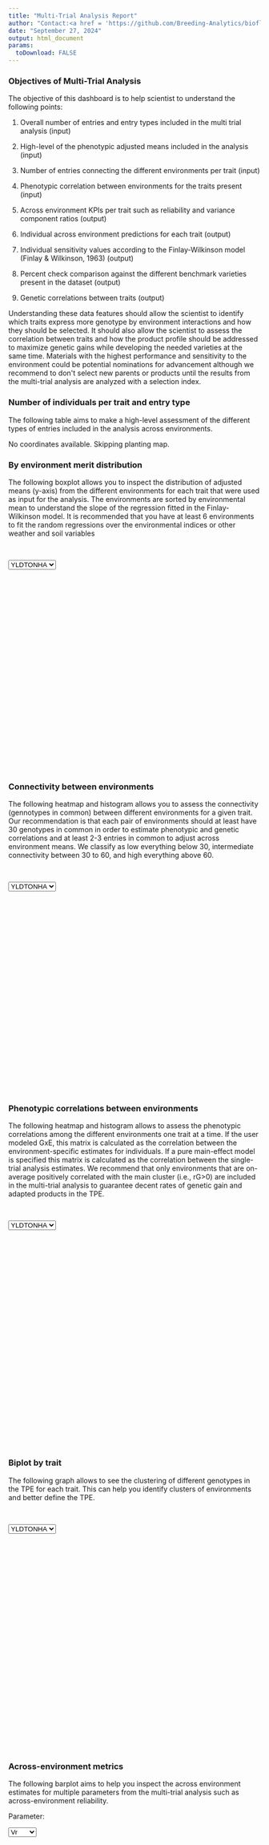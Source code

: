 ```yaml
---
title: "Multi-Trial Analysis Report"
author: "Contact:<a href = 'https://github.com/Breeding-Analytics/bioflow' target = '_blank'>Breeding Analytics Team, OneCGIAR</a> breedinganalytics@cgiar.org"
date: "September 27, 2024"  
output: html_document
params:
  toDownload: FALSE
---
```










### Objectives of Multi-Trial Analysis

The objective of this dashboard is to help scientist to understand the following points:

1. Overall number of entries and entry types included in the multi trial analysis (input)

2. High-level of the phenotypic adjusted means included in the analysis (input)

3. Number of entries connecting the different environments per trait (input)

3. Phenotypic correlation between environments for the traits present (input)

4. Across environment KPIs per trait such as reliability and variance component ratios (output) 

5. Individual across environment predictions for each trait (output) 

6. Individual sensitivity values according to the Finlay-Wilkinson model (Finlay & Wilkinson, 1963) (output)

7. Percent check comparison against the different benchmark varieties present in the dataset (output)

8. Genetic correlations between traits (output)

Understanding these data features should allow the scientist to identify which traits express more genotype by environment interactions and how they should be selected. It should also allow the scientist to assess the correlation between traits and how the product profile should be addressed to maximize genetic gains while developing the needed varieties at the same time. Materials with the highest performance and sensitivity to the environment could be potential nominations for advancement although we recommend to don't select new parents or products until the results from the multi-trial analysis are analyzed with a selection index.  

### Number of individuals per trait and entry type

The following table aims to make a high-level assessment of the different types of entries included in the analysis across environments.

<!--html_preserve--><div class="datatables html-widget html-widget-output shiny-report-size html-fill-item" id="reportBuilder_1-out55d33d771b6f366f" style="width:100%;height:auto;"></div><!--/html_preserve-->




No coordinates available. Skipping planting map.

### By environment merit distribution

The following boxplot allows you to inspect the distribution of adjusted means (y-axis) from the different environments for each trait that were used as input for the analysis. The environments are sorted by environmental mean to understand the slope of the regression fitted in the Finlay-Wilkinson model. It is recommended that you have at least 6 environments to fit the random regressions over the environmental indices or other weather and soil variables

<p>&nbsp;</p>

<!--html_preserve--><div class="form-group shiny-input-container">
<label class="control-label" id="reportBuilder_1-traitMta-label" for="reportBuilder_1-traitMta"></label>
<div>
<select id="reportBuilder_1-traitMta" class="shiny-input-select"><option value="YLDTONHA" selected>YLDTONHA</option></select>
<script type="application/json" data-for="reportBuilder_1-traitMta" data-nonempty="">{"plugins":["selectize-plugin-a11y"]}</script>
</div>
</div><!--/html_preserve-->

<!--html_preserve--><div class="shiny-plot-output html-fill-item" id="reportBuilder_1-out398574506301102e" style="width:100%;height:400px;"></div><!--/html_preserve-->

### Connectivity between environments

The following heatmap and histogram allows you to assess the connectivity (gennotypes in common) between different environments for a given trait. Our recommendation is that each pair of environments should at least have 30 genotypes in common in order to estimate phenotypic and genetic correlations and at least 2-3 entries in common to adjust across environment means. We classify as low everything below 30, intermediate connectivity between 30 to 60, and high everything above 60.

<p>&nbsp;</p>

<!--html_preserve--><div class="form-group shiny-input-container">
<label class="control-label" id="reportBuilder_1-traitMtaConnect-label" for="reportBuilder_1-traitMtaConnect"></label>
<div>
<select id="reportBuilder_1-traitMtaConnect" class="shiny-input-select"><option value="YLDTONHA" selected>YLDTONHA</option></select>
<script type="application/json" data-for="reportBuilder_1-traitMtaConnect" data-nonempty="">{"plugins":["selectize-plugin-a11y"]}</script>
</div>
</div><!--/html_preserve-->

<!--html_preserve--><div class="plotly html-widget html-widget-output shiny-report-size shiny-report-theme html-fill-item" id="reportBuilder_1-outf7ad1fca11c079da" style="width:100%;height:400px;"></div><!--/html_preserve-->

### Phenotypic correlations between environments

The following heatmap and histogram allows to assess the phenotypic correlations among the different environments one trait at a time. If the user modeled GxE, this matrix is calculated as the correlation between the environment-specific estimates for individuals. If a pure main-effect model is specified this matrix is calculated as the correlation between the single-trial analysis estimates. We recommend that only environments that are on-average positively correlated with the main cluster (i.e., rG>0) are included in the multi-trial analysis to guarantee decent rates of genetic gain and adapted products in the TPE.

<p>&nbsp;</p>

<!--html_preserve--><div class="form-group shiny-input-container">
<label class="control-label" id="reportBuilder_1-traitPredictionsCorrelation-label" for="reportBuilder_1-traitPredictionsCorrelation"></label>
<div>
<select id="reportBuilder_1-traitPredictionsCorrelation" class="shiny-input-select"><option value="YLDTONHA" selected>YLDTONHA</option></select>
<script type="application/json" data-for="reportBuilder_1-traitPredictionsCorrelation" data-nonempty="">{"plugins":["selectize-plugin-a11y"]}</script>
</div>
</div><!--/html_preserve-->

<!--html_preserve--><div class="plotly html-widget html-widget-output shiny-report-size shiny-report-theme html-fill-item" id="reportBuilder_1-out1bea0312b51836aa" style="width:100%;height:400px;"></div><!--/html_preserve-->

<p>&nbsp;</p>

### Biplot by trait

The following graph allows to see the clustering of different genotypes in the TPE for each trait. This can help you identify clusters of environments and better define the TPE.


<p>&nbsp;</p>

<!--html_preserve--><div class="form-group shiny-input-container">
<label class="control-label" id="reportBuilder_1-traitBiplot-label" for="reportBuilder_1-traitBiplot"></label>
<div>
<select id="reportBuilder_1-traitBiplot" class="shiny-input-select"><option value="YLDTONHA" selected>YLDTONHA</option></select>
<script type="application/json" data-for="reportBuilder_1-traitBiplot" data-nonempty="">{"plugins":["selectize-plugin-a11y"]}</script>
</div>
</div><!--/html_preserve-->

<!--html_preserve--><div class="plotly html-widget html-widget-output shiny-report-size shiny-report-theme html-fill-item" id="reportBuilder_1-out8c3a55bdebd92d72" style="width:100%;height:400px;"></div><!--/html_preserve-->

<p>&nbsp;</p>

### Across-environment metrics

The following barplot aims to help you inspect the across environment estimates for multiple parameters from the multi-trial analysis such as across-environment reliability.

<!--html_preserve--><div class="form-group shiny-input-container">
<label class="control-label" id="reportBuilder_1-parameterMetrics2-label" for="reportBuilder_1-parameterMetrics2">Parameter:</label>
<div>
<select id="reportBuilder_1-parameterMetrics2" class="shiny-input-select"><option value="mean" selected>mean</option>
<option value="r2" selected>r2</option>
<option value="Vg" selected>Vg</option>
<option value="nEnv" selected>nEnv</option>
<option value="Vr" selected>Vr</option></select>
<script type="application/json" data-for="reportBuilder_1-parameterMetrics2" data-nonempty="">{"plugins":["selectize-plugin-a11y"]}</script>
</div>
</div><!--/html_preserve-->

<!--html_preserve--><div class="shiny-plot-output html-fill-item" id="reportBuilder_1-outf45a4c7e94352b20" style="width:100%;height:400px;"></div><!--/html_preserve-->

<p>&nbsp;</p>

The following graph allows you to assess the proportion of variance going to different components for the different traits. Above the bars you can see the value of the variance component for each factor. The residual variance is all the variance that could not be explained by the main effect and sensitivity effects. This values should be considered carefully depending of the genetic evaluation model used. For example, when sing the rrBLUP model the variance components reflect the marker variance and may look very small, but we can't conclude that there is not eough genetic signal.

<p>&nbsp;</p>

<!--html_preserve--><div class="shiny-plot-output html-fill-item" id="reportBuilder_1-outb9d0ac58a224764f" style="width:100%;height:400px;"></div><!--/html_preserve-->

<p>&nbsp;</p>

### Across-environment merit estimates of top entries

In the left-side plot you can observe the comparison between the top 100 entries from each entry type category for the different traits. If a category has less than a 100 entries all individuals are displayed. This should allow you to identify the entries that could potentially become parents or nominated for advanced stages of evaluation. We would recommend you to wait until a selection index is calculated. In the right-side plot you can see a boxplot of the entire distribution of values for each entryType category so you know until which trait-values the rest of the entries that are not plotted in the left-side plot reach. 


<!--html_preserve--><div class="form-group shiny-input-container">
<label class="control-label" id="reportBuilder_1-traitMta2-label" for="reportBuilder_1-traitMta2"></label>
<div>
<select id="reportBuilder_1-traitMta2" class="shiny-input-select"><option value="YLDTONHA" selected>YLDTONHA</option>
<option value="YLDTONHA:YLDTONHAenvIndex">YLDTONHA:YLDTONHAenvIndex</option></select>
<script type="application/json" data-for="reportBuilder_1-traitMta2" data-nonempty="">{"plugins":["selectize-plugin-a11y"]}</script>
</div>
</div><!--/html_preserve-->

<!--html_preserve--><div class="plotly html-widget html-widget-output shiny-report-size shiny-report-theme html-fill-item" id="reportBuilder_1-out707fe9ff9bb29d0d" style="width:100%;height:400px;"></div><!--/html_preserve-->

<p>&nbsp;</p>



### Trait by trait-sensitivity plots

The following plots allow you to identify individuals with high performance for a trait but also with high or low sensitivity to the environmental means from a weather covariate or just the environmental means.


<!--html_preserve--><div class="shiny-input-panel">
<div class="shiny-flow-layout">
<div>
<div class="form-group shiny-input-container">
<label class="control-label" id="reportBuilder_1-traitMta3-label" for="reportBuilder_1-traitMta3">Trait 1</label>
<div>
<select id="reportBuilder_1-traitMta3" class="shiny-input-select"><option value="YLDTONHA" selected>YLDTONHA</option>
<option value="YLDTONHA:YLDTONHAenvIndex">YLDTONHA:YLDTONHAenvIndex</option></select>
<script type="application/json" data-for="reportBuilder_1-traitMta3" data-nonempty="">{"plugins":["selectize-plugin-a11y"]}</script>
</div>
</div>
</div>
<div>
<div class="form-group shiny-input-container">
<label class="control-label" id="reportBuilder_1-envCovMta3-label" for="reportBuilder_1-envCovMta3">Trait 2</label>
<div>
<select id="reportBuilder_1-envCovMta3" class="shiny-input-select"><option value="YLDTONHA" selected>YLDTONHA</option>
<option value="YLDTONHA:YLDTONHAenvIndex">YLDTONHA:YLDTONHAenvIndex</option></select>
<script type="application/json" data-for="reportBuilder_1-envCovMta3" data-nonempty="">{"plugins":["selectize-plugin-a11y"]}</script>
</div>
</div>
</div>
</div>
</div><!--/html_preserve-->

<!--html_preserve--><div class="plotly html-widget html-widget-output shiny-report-size shiny-report-theme html-fill-item" id="reportBuilder_1-out7ad9d7c64e704262" style="width:100%;height:400px;"></div><!--/html_preserve-->


<p>&nbsp;</p>

### Percent check comparison to top 30 entries

The following plots allow the user to compare the top 30 entries against the different checks/benchmarks present in the dataset for each trait. The table below that shows the wide-table of all possible comparisons for all traits.


<!--html_preserve--><div class="shiny-input-panel">
<div class="shiny-flow-layout">
<div>
<div class="form-group shiny-input-container">
<label class="control-label" id="reportBuilder_1-checkMta-label" for="reportBuilder_1-checkMta">Check to compare to:</label>
<div>
<select id="reportBuilder_1-checkMta" class="shiny-input-select"><option value="08FAN10" selected>08FAN10</option>
<option value="BASMATI 370">BASMATI 370</option>
<option value="CSR 36">CSR 36</option>
<option value="IR 2793-80-1">IR 2793-80-1</option>
<option value="IR16A3838">IR16A3838</option>
<option value="IR16A3891">IR16A3891</option>
<option value="IR16A4085">IR16A4085</option>
<option value="IR16A4261">IR16A4261</option>
<option value="IR20E1020">IR20E1020</option>
<option value="IRRI 104">IRRI 104</option>
<option value="IRRI 123">IRRI 123</option>
<option value="IRRI 154">IRRI 154</option>
<option value="IRRI 156">IRRI 156</option>
<option value="IRRI 168">IRRI 168</option>
<option value="IRRI 174">IRRI 174</option>
<option value="IRRI 211">IRRI 211</option>
<option value="IRRI 212">IRRI 212</option>
<option value="IRRI 215">IRRI 215</option>
<option value="IRRI 220">IRRI 220</option>
<option value="IRRI 221">IRRI 221</option>
<option value="IRRI 222">IRRI 222</option>
<option value="IRRI 223">IRRI 223</option>
<option value="IRRI 224">IRRI 224</option>
<option value="NARO RICE 1">NARO RICE 1</option>
<option value="PR 107">PR 107</option>
<option value="SUPA">SUPA</option>
<option value="TARI RIC 1">TARI RIC 1</option>
<option value="TARI RIC 3">TARI RIC 3</option>
<option value="TXD 306">TXD 306</option>
<option value="ZX117">ZX117</option></select>
<script type="application/json" data-for="reportBuilder_1-checkMta" data-nonempty="">{"plugins":["selectize-plugin-a11y"]}</script>
</div>
</div>
</div>
<div>
<div class="form-group shiny-input-container">
<label class="control-label" id="reportBuilder_1-checkMtaTrait-label" for="reportBuilder_1-checkMtaTrait">View trait:</label>
<div>
<select id="reportBuilder_1-checkMtaTrait" class="shiny-input-select"><option value="YLDTONHA" selected>YLDTONHA</option>
<option value="YLDTONHA:YLDTONHAenvIndex">YLDTONHA:YLDTONHAenvIndex</option></select>
<script type="application/json" data-for="reportBuilder_1-checkMtaTrait" data-nonempty="">{"plugins":["selectize-plugin-a11y"]}</script>
</div>
</div>
</div>
</div>
</div><!--/html_preserve-->

<!--html_preserve--><div class="plotly html-widget html-widget-output shiny-report-size shiny-report-theme html-fill-item" id="reportBuilder_1-outc1baee2d3687f701" style="width:100%;height:400px;"></div><!--/html_preserve-->

<!--html_preserve--><div class="datatables html-widget html-widget-output shiny-report-size html-fill-item" id="reportBuilder_1-outd12eea101f847b07" style="width:100%;height:auto;"></div><!--/html_preserve-->


### Genetic correlations between traits

The following heatmap and histogram allows to see the genetic correlations among traits calculated using across environment estimates of merit for the different traits. This can be used to understand the implications of selecting for a set of traits to achieve a product profile and make neccesary adjustment to the selection strategy.

<p>&nbsp;</p>

<!--html_preserve--><div class="plotly html-widget html-widget-output shiny-report-size shiny-report-theme html-fill-item" id="reportBuilder_1-out048b276f81f9a2fe" style="width:100%;height:400px;"></div><!--/html_preserve-->

<p>&nbsp;</p>

### Predictions 

The following table allows you to inspect the trait predictions in wide format together with the QTL profile (in case those are available) to understand the type of data that would be used to calculate a selection index (e.g., desire index).

<p>&nbsp;</p>

<!--html_preserve--><div class="datatables html-widget html-widget-output shiny-report-size html-fill-item" id="reportBuilder_1-out7ed4dce0ba630551" style="width:100%;height:auto;"></div><!--/html_preserve-->



### Modeling parameters

This section aims to provide the modeling table for the analysis in order to keep track of which environments were used in the analysis, what was the final model used for each trait and other potentially important parameters for future reference.

<!--html_preserve--><div class="datatables html-widget html-widget-output shiny-report-size html-fill-item" id="reportBuilder_1-out9bec063a2fa3c39b" style="width:100%;height:auto;"></div><!--/html_preserve-->


### References of methods used

Finlay, K. W., & Wilkinson, G. N. (1963). The analysis of adaptation in a plant-breeding programme. Australian journal of agricultural research, 14(6), 742-754.

Henderson Jr, C. R. (1982). Analysis of covariance in the mixed model: higher-level, nonhomogeneous, and random regressions. Biometrics, 623-640.

Odegard, J., Indahl, U., Stranden, I., & Meuwissen, T. H. (2018). Large-scale genomic prediction using singular value decomposition of the genotype matrix. Genetics Selection Evolution, 50(1), 1-12.

R Core Team (2021). R: A language and environment for statistical computing. R Foundation for Statistical Computing, Vienna, Austria. URL https://www.R-project.org/.

Boer M, van Rossum B (2022). LMMsolver: Linear Mixed Model Solver. R package version 1.0.4.9000.

Covarrubias-Pazaran G. 2016. Genome assisted prediction of quantitative traits using the R package sommer. PLoS ONE 11(6):1-15.

<p>&nbsp;</p>


